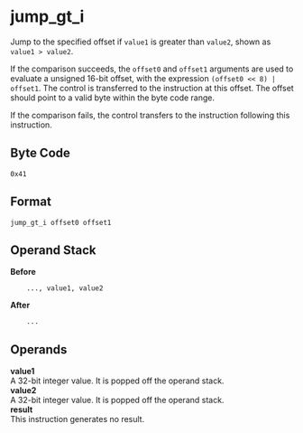 # jump_gt_i

Jump to the specified offset if `value1` is greater than `value2`, shown
as `value1 > value2`.

If the comparison succeeds, the `offset0` and `offset1` arguments are
used to evaluate a unsigned 16-bit offset, with the expression
`(offset0 << 8) | offset1`. The control is transferred to the instruction
at this offset. The offset should point to a valid byte within the byte
code range.

If the comparison fails, the control transfers to the instruction following
this instruction.

## Byte Code
```
0x41
```

## Format
```
jump_gt_i offset0 offset1
```

## Operand Stack
**Before**  
```
    ..., value1, value2
```
**After**  
```
    ...
```

## Operands
**value1**  
    A 32-bit integer value. It is popped off the operand stack.  
**value2**  
    A 32-bit integer value. It is popped off the operand stack.  
**result**  
    This instruction generates no result.